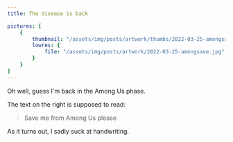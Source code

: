 ```yaml
---
title: The disease is back

pictures: [
	{
		thumbnail: "/assets/img/posts/artwork/thumbs/2022-03-25-amongsave.jpg",
		lowres: {
			file: "/assets/img/posts/artwork/2022-03-25-amongsave.jpg"
		}
	}
]
---
```

Oh well, guess I'm back in the Among Us phase.

The text on the right is supposed to read:
> Save me from Among Us please

As it turns out, I sadly suck at handwriting.